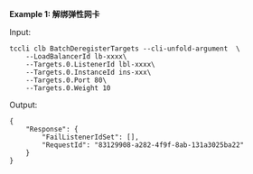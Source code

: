**Example 1: 解绑弹性网卡**



Input: 

```
tccli clb BatchDeregisterTargets --cli-unfold-argument  \
    --LoadBalancerId lb-xxxx\
    --Targets.0.ListenerId lbl-xxxx\
    --Targets.0.InstanceId ins-xxx\
    --Targets.0.Port 80\
    --Targets.0.Weight 10
```

Output: 
```
{
    "Response": {
        "FailListenerIdSet": [],
        "RequestId": "83129908-a282-4f9f-8ab-131a3025ba22"
    }
}
```

